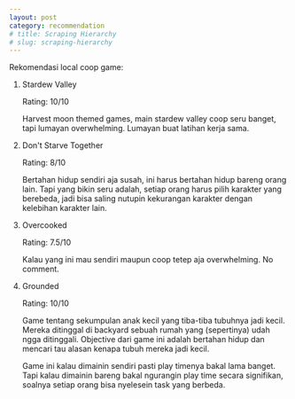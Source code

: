 ```yaml
---
layout: post
category: recommendation
# title: Scraping Hierarchy
# slug: scraping-hierarchy
---
```


Rekomendasi local coop game:
1. Stardew Valley

    Rating: 10/10

    Harvest moon themed games, main stardew valley coop seru banget, tapi lumayan overwhelming. Lumayan buat latihan kerja sama.

2. Don't Starve Together

    Rating: 8/10

    Bertahan hidup sendiri aja susah, ini harus bertahan hidup bareng orang lain. Tapi yang bikin seru adalah, setiap orang harus pilih karakter yang berebeda, jadi bisa saling nutupin kekurangan karakter dengan kelebihan karakter lain.

3. Overcooked

    Rating: 7.5/10

    Kalau yang ini mau sendiri maupun coop tetep aja overwhelming. No comment.

4. Grounded

    Rating: 10/10

    Game tentang sekumpulan anak kecil yang tiba-tiba tubuhnya jadi kecil. Mereka ditinggal di backyard sebuah rumah yang (sepertinya) udah ngga ditinggali. Objective dari game ini adalah bertahan hidup dan mencari tau alasan kenapa tubuh mereka jadi kecil.

    Game ini kalau dimainin sendiri pasti play timenya bakal lama banget. Tapi kalau dimainin bareng bakal ngurangin play time secara signifikan, soalnya setiap orang bisa nyelesein task yang berbeda.
